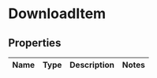 
# DownloadItem

## Properties
Name | Type | Description | Notes
------------ | ------------- | ------------- | -------------



